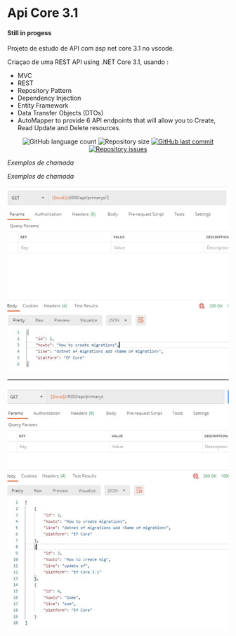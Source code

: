 # Api Core 3.1

#### Still in progess

Projeto de estudo de API com asp net core 3.1 no vscode.

Criaçao de uma REST API using .NET Core 3.1, usando :

* MVC
* REST
* Repository Pattern
* Dependency Injection
* Entity Framework
* Data Transfer Objects (DTOs)
* AutoMapper to provide 6 API endpoints that will allow you to Create, Read Update and Delete resources.

<p align="center">
  <img alt="GitHub language count" src="https://img.shields.io/github/languages/count/Douglasweb/ApiCore">

  <img alt="Repository size" src="https://img.shields.io/github/repo-size/Douglasweb/ApiCore">
  
  <a href="https://github.com/Douglasweb/ApiCore/commits/master">
    <img alt="GitHub last commit" src="https://img.shields.io/github/last-commit/Douglasweb/ApiCore">
  </a>

  <a href="https://github.com/Douglasweb/ApiCore/issues">
    <img alt="Repository issues" src="https://img.shields.io/github/issues/marcosjcs/be-the-hero">
  </a>
</p>


*Exemplos de chamada*

*Exemplos de chamada*

![Requtest 1](https://github.com/Douglasweb/ApiCore/blob/master/presentation/One.jpg "Chamada 1")

-------------------

![Requtest 2](https://github.com/Douglasweb/ApiCore/blob/master/presentation/All.jpg "Chamada 2")